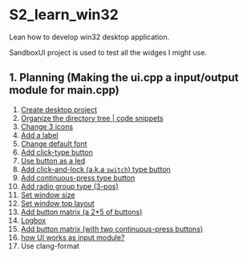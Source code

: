 # S2_learn_win32
Lean how to develop win32 desktop application.


SandboxUI project is used to test all the widges I might use.

## 1. Planning (Making the ui.cpp a input/output module for main.cpp)
1. [Create desktop project](./11-documents/00-create-win32-desktop-application-project/new-win32-desktop-app-project.md)
2. [Organize the directory tree | code snippets](11-documents/02-organized-directory-tree/organize.md)
3. [Change 3 icons](./11-documents/01-change-icon-in-3-places/change-ico.md)
4. [Add a label](./11-documents/03-add-a-label/add-label.md)
5. [Change default font](./11-documents/04-change-default-font/font.md)
6. [Add click-type button](./11-documents/06-add-click-button/click-button.md)
7. [Use button as a led](11-documents/07-use-button-as-led/button-led.md)
8. [Add click-and-lock (a.k.a `switch`) type button](11-documents/08-click-lock(2-pos)-button/2-pos-button.md)
10. [Add continuous-press type button](11-documents/09-continuous-press-type-button/continuous-press.md)
11. [Add radio group type (3-pos)](11-documents/10-radio-group/radio-group.md)
12. [Set window size](11-documents/11-window-size/windows-size.md)
13. [Set window top layout](./11-documents/13-top-layout/top-layout.md)
14. [Add button matrix (a 2*5 of buttons)](./11-documents/14-button-matrix/button-matrix.md)
15. [Logbox](./11-documents/14-logbox/logbox.md)
16. [Add button matrix (with two continuous-press buttons)](./11-documents/15-button-matrix-with-two-other-type/cop.md)
17. [how UI works as input module?](11-documents/16-how-ui-as-input/how-ui-works-as-input.md)
18. Use clang-format





